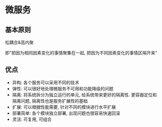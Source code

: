 # 微服务

## 基本原则

松耦合&高内聚

即"把因为相同因素变化的事情聚集在一起, 把因为不同因素变化的事情区隔开来"

## 优点

- 异构: 各个服务可以采用不同的技术
- 弹性: 可以很好地处理微服务不可用和功能降级的问题
- 隔离: 将系统拆分为独立运行的单元, 给系统带来更好的隔离性. 更容器定位和隔离问题, 隔离性也是服务扩展性的基础
- 扩展: 可以根据性能需要, 针对不同的模块进行水平扩展
- 部署简单: 各个模块独立部署, 出现问题也很容易快速回滚
- 灵活: 可复用, 可组合
